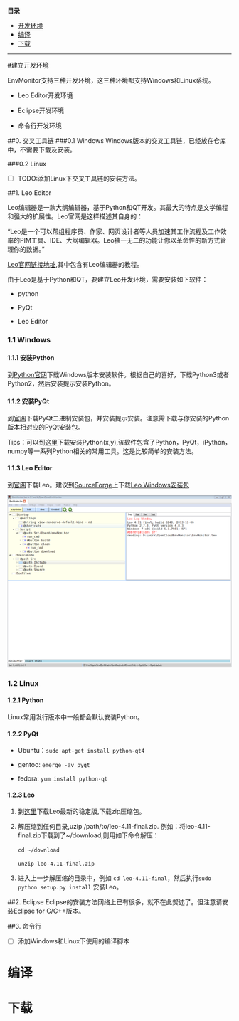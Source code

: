 **目录**
- [开发环境](#建立开发环境)
- [编译](#编译)
- [下载](#下载)

-----------------------

#建立开发环境

EnvMonitor支持三种开发环境，这三种环境都支持Windows和Linux系统。

- Leo Editor开发环境

- Eclipse开发环境

- 命令行开发环境
  
##0. 交叉工具链
###0.1 Windows
Windows版本的交叉工具链，已经放在仓库中，不需要下载及安装。

###0.2 Linux
- [ ] TODO:添加Linux下交叉工具链的安装方法。

##1. Leo Editor

Leo编辑器是一款大纲编辑器，基于Python和QT开发。其最大的特点是文学编程和强大的扩展性。Leo官网是这样描述其自身的：
 
“Leo是一个可以帮组程序员、作家、网页设计者等人员加速其工作流程及工作效率的PIM工具、IDE、大纲编辑器。Leo独一无二的功能让你以革命性的新方式管理你的数据。”

[Leo官网链接地址](www.leoeditor.com),其中包含有Leo编辑器的教程。

由于Leo是基于Python和QT，要建立Leo开发环境，需要安装如下软件：

- python

- PyQt

- Leo Editor 

### 1.1 Windows
#### 1.1.1 安装Python

到[Python官网](https://www.python.org/downloads/)下载Windows版本安装软件。根据自己的喜好，下载Python3或者Python2，然后安装提示安装Python。


#### 1.1.2 安装PyQt
到[官网](http://www.riverbankcomputing.co.uk/software/pyqt/download)下载PyQt二进制安装包，并安装提示安装。注意需下载与你安装的Python版本相对应的PyQt安装包。

Tips：可以到[这里](http://www.mirrorservice.org/sites/pythonxy.com/)下载安装Python(x,y),该软件包含了Python，PyQt，iPython，numpy等一系列Python相关的常用工具。这是比较简单的安装方法。

#### 1.1.3 Leo Editor
到[官网](http://www.leoeditor.com/download.html)下载Leo。建议到[SourceForge](http://sourceforge.net/projects/leo/files/)上下载[Leo Windows安装包](http://sourceforge.net/projects/leo/files/Leo/4.11-final/LeoSetup-4.11-final.exe/download)



![leo截屏](./Doc/res/leo-screen.png)

### 1.2 Linux
#### 1.2.1 Python

Linux常用发行版本中一般都会默认安装Python。

#### 1.2.2 PyQt

- Ubuntu：`sudo apt-get install python-qt4`

- gentoo: `emerge -av pyqt`

- fedora: `yum install python-qt`

#### 1.2.3 Leo

1. 到[这里](http://sourceforge.net/projects/leo/files/Leo/)下载Leo最新的稳定版,下载zip压缩包。
2. 解压缩到任何目录,uzip /path/to/leo-4.11-final.zip. 例如：将leo-4.11-final.zip下载到了~/download,则用如下命令解压：

    `cd ~/download`
   
    `unzip leo-4.11-final.zip`
3. 进入上一步解压缩的目录中，例如 `cd leo-4.11-final`，然后执行`sudo python setup.py install` 安装Leo。

##2. Eclipse
Eclipse的安装方法网络上已有很多，就不在此赘述了。但注意请安装Eclipse for C/C++版本。


##3. 命令行

- [ ] 添加Windows和Linux下使用的编译脚本


# 编译

# 下载
